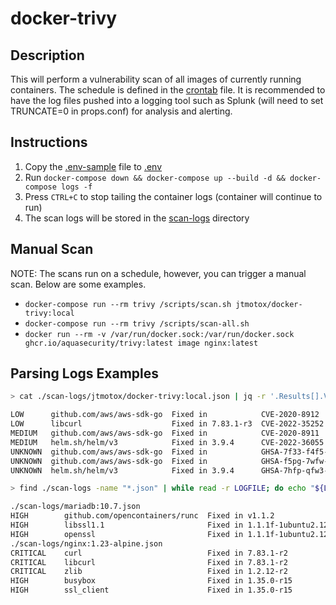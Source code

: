 # docker-trivy

## Description
This will perform a vulnerability scan of all images of currently running containers.  The schedule is defined in the [crontab](/build/crontab) file. It is recommended to have the log files pushed into a logging tool such as Splunk (will need to set TRUNCATE=0 in props.conf) for analysis and alerting.

## Instructions
1. Copy the [.env-sample](/.env-sample) file to [.env](/.env)
2. Run `docker-compose down && docker-compose up --build -d && docker-compose logs -f`
1. Press `CTRL+C` to stop tailing the container logs (container will continue to run)
1. The scan logs will be stored in the [scan-logs](/scan-logs) directory

## Manual Scan
NOTE: The scans run on a schedule, however, you can trigger a manual scan. Below are some examples.
- `docker-compose run --rm trivy /scripts/scan.sh jtmotox/docker-trivy:local`
- `docker-compose run --rm trivy /scripts/scan-all.sh`
- `docker run --rm -v /var/run/docker.sock:/var/run/docker.sock ghcr.io/aquasecurity/trivy:latest image nginx:latest`

## Parsing Logs Examples

```bash
> cat ./scan-logs/jtmotox/docker-trivy:local.json | jq -r '.Results[].Vulnerabilities[] | .Severity + "~" + .PkgName + "~Fixed in " + .FixedVersion + "~" + .VulnerabilityID' | sort | uniq | column -t -s '~'

LOW      github.com/aws/aws-sdk-go  Fixed in            CVE-2020-8912
LOW      libcurl                    Fixed in 7.83.1-r3  CVE-2022-35252
MEDIUM   github.com/aws/aws-sdk-go  Fixed in            CVE-2020-8911
MEDIUM   helm.sh/helm/v3            Fixed in 3.9.4      CVE-2022-36055
UNKNOWN  github.com/aws/aws-sdk-go  Fixed in            GHSA-7f33-f4f5-xwgw
UNKNOWN  github.com/aws/aws-sdk-go  Fixed in            GHSA-f5pg-7wfw-84q9
UNKNOWN  helm.sh/helm/v3            Fixed in 3.9.4      GHSA-7hfp-qfw3-5jxh
```

```bash
> find ./scan-logs -name "*.json" | while read -r LOGFILE; do echo "${LOGFILE}"; cat "${LOGFILE}" | jq -r '.Results[].Vulnerabilities[] | .Severity + "~" + .PkgName + "~Fixed in " + .FixedVersion + "~" + .VulnerabilityID' | sort | uniq; done | column -t -s '~' | grep -v -E '^(MEDIUM|LOW|UNKNOWN)'

./scan-logs/mariadb:10.7.json
HIGH        github.com/opencontainers/runc  Fixed in v1.1.2                 CVE-2022-29162
HIGH        libssl1.1                       Fixed in 1.1.1f-1ubuntu2.12     CVE-2022-0778
HIGH        openssl                         Fixed in 1.1.1f-1ubuntu2.12     CVE-2022-0778
./scan-logs/nginx:1.23-alpine.json
CRITICAL    curl                            Fixed in 7.83.1-r2              CVE-2022-32207
CRITICAL    libcurl                         Fixed in 7.83.1-r2              CVE-2022-32207
CRITICAL    zlib                            Fixed in 1.2.12-r2              CVE-2022-37434
HIGH        busybox                         Fixed in 1.35.0-r15             CVE-2022-30065
HIGH        ssl_client                      Fixed in 1.35.0-r15             CVE-2022-30065
```
